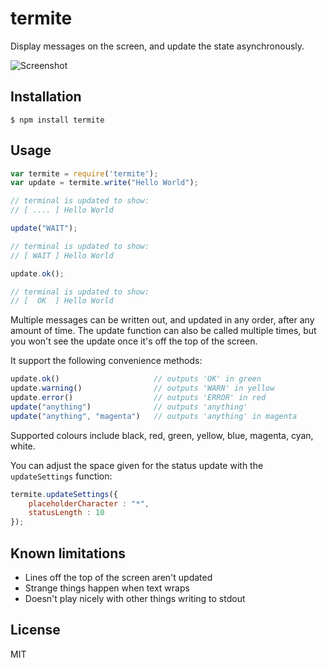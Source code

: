 # termite

Display messages on the screen, and update the state asynchronously.

![Screenshot](https://dl.dropboxusercontent.com/u/624582/github/termite.png)

## Installation 

```
$ npm install termite
```

## Usage

```js
var termite = require('termite');
var update = termite.write("Hello World");

// terminal is updated to show:
// [ .... ] Hello World

update("WAIT");

// terminal is updated to show:
// [ WAIT ] Hello World

update.ok();

// terminal is updated to show:
// [  OK  ] Hello World
```

Multiple messages can be written out, and updated in any order, after any amount of time.
The update function can also be called multiple times, but you won't see the update once it's off the top of the screen.

It support the following convenience methods:

```js
update.ok() 					// outputs 'OK' in green
update.warning() 				// outputs 'WARN' in yellow
update.error() 					// outputs 'ERROR' in red
update("anything")				// outputs 'anything'
update("anything", "magenta")	// outputs 'anything' in magenta
```
Supported colours include black, red, green, yellow, blue, magenta, cyan, white.

You can adjust the space given for the status update with the `updateSettings` function:

```js
termite.updateSettings({
	placeholderCharacter : "*",
	statusLength : 10
});
```

## Known limitations

* Lines off the top of the screen aren't updated
* Strange things happen when text wraps
* Doesn't play nicely with other things writing to stdout

## License

MIT
